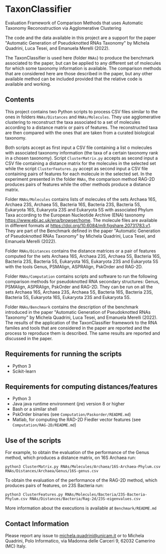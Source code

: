 # TaxonClassifier
Evaluation Framework of Comparison Methods that uses Automatic Taxonomy Reconostruction via Agglomerative Clustering

The code and the data available in this project are a support for the paper "Automatic Generation of Pseudoknotted RNAs Taxonomy" by Michela Quadrini, Luca Tesei, and Emanuela Merelli (2022).

The TaxonClassifier is used here (folder `RNAs`) to produce the benchmark associated to the paper, but can be applied to any different set of molecules for which some taxonomy information is available. The comparison methods that are considered here are those described in the paper, but any other available method can be included provided that the relative code is available and working.

## Contents

This project contains two Python scripts to process CSV files similar to the ones in folders `RNAs/Distances` and `RNAs/Molecules`. They use agglomerative clustering to reconstruct the taxa associated to a set of molecules according to a distance matrix or pairs of features. The reconstructed taxa are then compared with the ones that are taken from a curated biological taxonomy. 

Both scripts accept as first input a CSV file containing a list o molecules with associated taxonomy information (the taxa of a certain taxonomy rank in a chosen taxonomy). Script `ClusterMatrix.py` accepts as second input a CSV file containing a distance matrix for the molecules in the selected set while the script `ClusterFeatures.py` accept as second input a CSV file containing pairs of features for each molecule in the selected set. In the experiment presented in the folder `RNAs`, the comparison method RAG-2D produces pairs of features while the other methods produce a distance matrix. 

Folder `RNAs/Molecules` contains lists of molecules of the sets Archaea 16S, Archaea 23S, Archaea 5S, Bacteria 16S, Bacteria 23S, Bacteria 5S, Eukaryota 16S, Eukaryota 23S and Eukaryota 5S with associated Phylum Taxa according to the European Nucleotide Archive (ENA) taxonomy <https://www.ebi.ac.uk/ena/browser/home>. The molecule files are available in different formats at <https://doi.org/10.6084/m9.figshare.20731783.v1>. They are part of the Benchmark defined in the paper "Automatic Generation of Pseudoknotted RNAs Taxonomy" by Michela Quadrini, Luca Tesei, and Emanuela Merelli (2022).

Folder `RNAs/Distances` contains the distance matrices or a pair of features computed for the sets Archaea 16S, Archaea 23S, Archaea 5S, Bacteria 16S, Bacteria 23S, Bacteria 5S, Eukaryota 16S, Eukaryota 23S and Eukaryota 5S with the tools Genus, PSMAlign, ASPRAlign, PskOrder and RAG-2D.

Folder `RNAs/Computation` contains scripts and software to run the following comparison methods for pseudoknotted RNA secondary structures: Genus, PSMAlign, ASPRAlign, PskOrder and RAG-2D. They can be run on all the sets Archaea 16S, Archaea 23S, Archaea 5S, Bacteria 16S, Bacteria 23S, Bacteria 5S, Eukaryota 16S, Eukaryota 23S and Eukaryota 5S.

Folder `RNAs/Benchmark` contains the description of the benchmark introduced in the paper "Automatic Generation of Pseudoknotted RNAs Taxonomy" by Michela Quadrini, Luca Tesei, and Emanuela Merelli (2022). The results of the application of the TaxonClassifier framework to the RNA familes and tools that are considered in the paper are reported and the process to reproduce them is described. The same results are reported and discussed in the paper. 

## Requirements for running the scripts

* Python 3
* Scikit-learn

## Requirements for computing distances/features

* Python 3
* Java java runtime environment (jre) version 8 or higher 
* Bash or a similar shell
* PskOrder binaries (see `Computation/Paskorder/README.md`)
* Matlab, for computing the RAD-2D Fiedler vector features (see `Computation/RAG-2D/README.md`) 

## Use of the scripts

For example, to obtain the evaluation of the performance of the Genus method, which produces a distance matrix, on 16S Archaea run:

`python3 ClusterMatrix.py RNAs/Molecules/Archaea/16S-Archaea-Phylum.csv RNAs/Distances/Archaea/Genus/16S-genus.csv`

To obtain the evaluation of the performance of the RAG-2D method, which produces pairs of features, on 23S Bacteria run:

`python3 ClusterFeatures.py RNAs/Molecules/Bacteria/23S-Bacteria-Phylum.csv RNAs/Distances/Bacteria/Rag-2d/23S-eigenvalues.csv`

More information about the executions is available at `Benchmark/README.md`

## Contact Information

Please report any issue to <michela.quadrini@unicam.it> or to Michela Quadrini, Polo Informatico, via Madonna delle Carceri 9, 62032 Camerino (MC) Italy.





